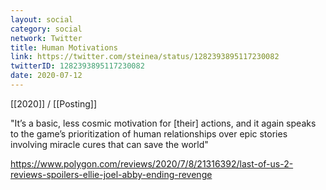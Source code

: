 ```yaml
---
layout: social
category: social
network: Twitter
title: Human Motivations
link: https://twitter.com/steinea/status/1282393895117230082
twitterID: 1282393895117230082
date: 2020-07-12
---
```


[[2020]] / [[Posting]]

"It’s a basic, less cosmic motivation for [their] actions, and it again speaks to the game’s prioritization of human relationships over epic stories involving miracle cures that can save the world"

<https://www.polygon.com/reviews/2020/7/8/21316392/last-of-us-2-reviews-spoilers-ellie-joel-abby-ending-revenge>
